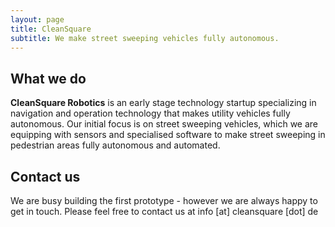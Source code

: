 ```yaml
---
layout: page
title: CleanSquare
subtitle: We make street sweeping vehicles fully autonomous.
---
```

##  What we do ## 

**CleanSquare Robotics** is an early stage technology startup specializing in navigation and operation technology that makes utility vehicles fully autonomous. Our initial focus is on street sweeping vehicles, which we are equipping with sensors and specialised software to make street sweeping in pedestrian areas fully autonomous and automated.

##  Contact us ## 
We are busy building the first prototype - however we are always happy to get in touch. Please feel free to contact us at info [at] cleansquare [dot] de
